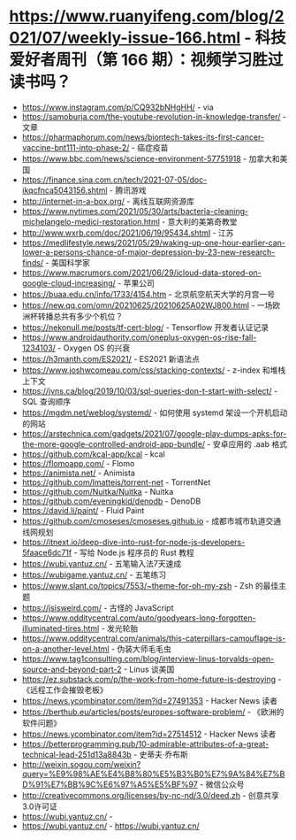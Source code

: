 # https://www.ruanyifeng.com/blog/2021/07/weekly-issue-166.html - 科技爱好者周刊（第 166 期）：视频学习胜过读书吗？

- https://www.instagram.com/p/CQ932bNHgHH/ - via
- https://samoburja.com/the-youtube-revolution-in-knowledge-transfer/ - 文章
- https://pharmaphorum.com/news/biontech-takes-its-first-cancer-vaccine-bnt111-into-phase-2/ - 癌症疫苗
- https://www.bbc.com/news/science-environment-57751918 - 加拿大和美国
- https://finance.sina.com.cn/tech/2021-07-05/doc-ikqcfnca5043156.shtml - 腾讯游戏
- http://internet-in-a-box.org/ - 离线互联网资源库
- https://www.nytimes.com/2021/05/30/arts/bacteria-cleaning-michelangelo-medici-restoration.html - 意大利的美第奇教堂
- http://www.wxrb.com/doc/2021/06/19/95434.shtml - 江苏
- https://medlifestyle.news/2021/05/29/waking-up-one-hour-earlier-can-lower-a-persons-chance-of-major-depression-by-23-new-research-finds/ - 美国科学家
- https://www.macrumors.com/2021/06/29/icloud-data-stored-on-google-cloud-increasing/ - 苹果公司
- https://buaa.edu.cn/info/1733/4154.htm - 北京航空航天大学的月宫一号
- https://new.qq.com/omn/20210625/20210625A02WJ800.html - 一场欧洲杯转播总共有多少个机位？
- https://nekonull.me/posts/tf-cert-blog/ - Tensorflow 开发者认证记录
- https://www.androidauthority.com/oneplus-oxygen-os-rise-fall-1234103/ - Oxygen OS 的兴衰
- https://h3manth.com/ES2021/ - ES2021 新语法点
- https://www.joshwcomeau.com/css/stacking-contexts/ - z-index 和堆栈上下文
- https://jvns.ca/blog/2019/10/03/sql-queries-don-t-start-with-select/ - SQL 查询顺序
- https://mgdm.net/weblog/systemd/ - 如何使用 systemd 架设一个开机启动的网站
- https://arstechnica.com/gadgets/2021/07/google-play-dumps-apks-for-the-more-google-controlled-android-app-bundle/ - 安卓应用的 .aab 格式
- https://github.com/kcal-app/kcal - kcal
- https://flomoapp.com/ - Flomo
- https://animista.net/ - Animista
- https://github.com/lmatteis/torrent-net - TorrentNet
- https://github.com/Nuitka/Nuitka - Nuitka
- https://github.com/eveningkid/denodb - DenoDB
- https://david.li/paint/ - Fluid Paint
- https://github.com/cmoseses/cmoseses.github.io - 成都市城市轨道交通线网规划
- https://itnext.io/deep-dive-into-rust-for-node-js-developers-5faace6dc71f - 写给 Node.js 程序员的 Rust 教程
- https://wubi.yantuz.cn/ - 五笔输入法7天速成
- https://wubigame.yantuz.cn/ - 五笔练习
- https://www.slant.co/topics/7553/~theme-for-oh-my-zsh - Zsh 的最佳主题
- https://jsisweird.com/ - 古怪的 JavaScript
- https://www.odditycentral.com/auto/goodyears-long-forgotten-illuminated-tires.html - 发光轮胎
- https://www.odditycentral.com/animals/this-caterpillars-camouflage-is-on-a-another-level.html - 伪装大师毛毛虫
- https://www.tag1consulting.com/blog/interview-linus-torvalds-open-source-and-beyond-part-2 - Linus 谈美国
- https://ez.substack.com/p/the-work-from-home-future-is-destroying - 《远程工作会摧毁老板》
- https://news.ycombinator.com/item?id=27491353 - Hacker News 读者
- https://berthub.eu/articles/posts/europes-software-problem/ - 《欧洲的软件问题》
- https://news.ycombinator.com/item?id=27514512 - Hacker News 读者
- https://betterprogramming.pub/10-admirable-attributes-of-a-great-technical-lead-251d13a8843b - 史蒂夫·乔布斯
- http://weixin.sogou.com/weixin?query=%E9%98%AE%E4%B8%80%E5%B3%B0%E7%9A%84%E7%BD%91%E7%BB%9C%E6%97%A5%E5%BF%97 - 微信公众号
- http://creativecommons.org/licenses/by-nc-nd/3.0/deed.zh - 创意共享3.0许可证
- https://wubi.yantuz.cn/ - 
- https://wubi.yantuz.cn/ - https://wubi.yantuz.cn/